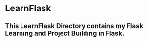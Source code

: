 # LearnFlask

## This LearnFlask Directory contains my Flask Learning and Project Building in Flask.
